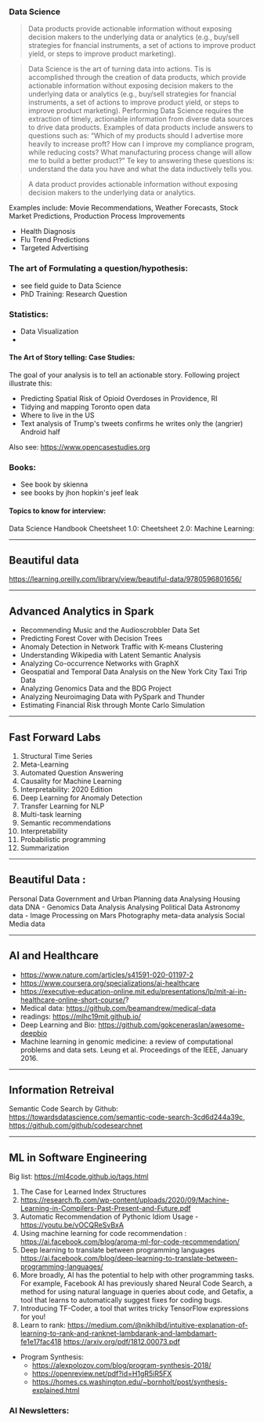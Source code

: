 ### Data Science

> Data products provide actionable information without exposing decision makers to the underlying data or analytics (e.g., buy/sell strategies for fnancial instruments, a set of actions to improve product yield, or steps to improve product marketing).

 > Data Science is the art of turning data into actions. Tis is accomplished through the creation of data products, which provide actionable information without exposing decision makers to the underlying data or analytics (e.g., buy/sell strategies for fnancial instruments, a set of actions to improve product yield, or steps to improve product marketing). Performing Data Science requires the extraction of timely, actionable information from diverse data sources to drive data products. Examples of data products include answers to questions such as: “Which of my products should I advertise more heavily to increase proft? How can I improve my compliance program, while reducing costs? What manufacturing process change will allow me to build a better product?” Te key to answering these questions is: understand the data you have and what the data inductively tells you.

> A data product provides actionable information without exposing decision makers to the underlying data or analytics. 


Examples include: Movie Recommendations, Weather Forecasts, Stock Market Predictions, Production Process Improvements 
- Health Diagnosis
- Flu Trend Predictions 
- Targeted Advertising 

### The art of Formulating a  question/hypothesis: 

- see field guide to Data Science 
- PhD Training: Research Question 

### Statistics: 
 
- Data Visualization 
-  
 
#### The Art of Story telling: Case Studies: 

The goal of your analysis is to tell an actionable story. Following project illustrate this:

- Predicting Spatial Risk of Opioid Overdoses in Providence, RI
- Tidying and mapping Toronto open data
- Where to live in the US
- Text analysis of Trump's tweets confirms he writes only the (angrier) Android half

Also see: https://www.opencasestudies.org

### Books: 

- See book by skienna 
- see books by jhon hopkin's jeef leak

#### Topics to know for interview: 

Data Science Handbook 
Cheetsheet 1.0:
Cheetsheet 2.0:
Machine Learning: 

----------------------------------
Beautiful data
----------------------------------
https://learning.oreilly.com/library/view/beautiful-data/9780596801656/ 


----------------------------------
Advanced Analytics in Spark
----------------------------------


- Recommending Music and the Audioscrobbler Data Set
- Predicting Forest Cover with Decision Trees
- Anomaly Detection in Network Traffic with K-means Clustering
- Understanding Wikipedia with Latent Semantic Analysis
- Analyzing Co-occurrence Networks with GraphX
- Geospatial and Temporal Data Analysis on the New York City Taxi Trip Data
- Analyzing Genomics Data and the BDG Project
- Analyzing Neuroimaging Data with PySpark and Thunder
- Estimating Financial Risk through Monte Carlo Simulation



----------------------------------
Fast Forward Labs
----------------------------------


1. Structural Time Series
2. Meta-Learning
3. Automated Question Answering
4. Causality for Machine Learning
5. Interpretability: 2020 Edition
6. Deep Learning for Anomaly Detection
7. Transfer Learning for NLP
8. Multi-task learning
9. Semantic recommendations
10. Interpretability
11. Probabilistic programming
12. Summarization


----------------------------------
Beautiful Data : 
----------------------------------

Personal Data 
Government and Urban Planning data 
Analysing Housing data 
DNA - Genomics Data Analysis 
Analysing Political Data 
Astronomy data - Image Processing on Mars 
Photography meta-data analysis 
Social Media data


---------------------------------------
AI and Healthcare
---------------------------------------

- https://www.nature.com/articles/s41591-020-01197-2
- https://www.coursera.org/specializations/ai-healthcare
- https://executive-education-online.mit.edu/presentations/lp/mit-ai-in-healthcare-online-short-course/? 
- Medical data: https://github.com/beamandrew/medical-data
- readings: https://mlhc19mit.github.io/
- Deep Learning and Bio: https://github.com/gokceneraslan/awesome-deepbio 
- Machine learning in genomic medicine: a review of computational problems and data sets. Leung et al. Proceedings of the IEEE, January 2016.

----------------------------------
Information Retreival
----------------------------------

Semantic Code Search by Github: https://towardsdatascience.com/semantic-code-search-3cd6d244a39c, https://github.com/github/codesearchnet


---------------------------------------
ML in Software Engineering 
---------------------------------------

Big list: https://ml4code.github.io/tags.html

1. The Case for Learned Index Structures 
2. https://research.fb.com/wp-content/uploads/2020/09/Machine-Learning-in-Compilers-Past-Present-and-Future.pdf
4. Automatic Recommendation of Pythonic Idiom Usage - https://youtu.be/vOCQReSvBxA
5. Using machine learning for code recommendation : https://ai.facebook.com/blog/aroma-ml-for-code-recommendation/
6. Deep learning to translate between programming languages https://ai.facebook.com/blog/deep-learning-to-translate-between-programming-languages/
7. More broadly, AI has the potential to help with other programming tasks. 
For example, Facebook AI has previously shared Neural Code Search, a method for using natural language in queries about code, and Getafix, 
a tool that learns to automatically suggest fixes for coding bugs. 
8. Introducing TF-Coder, a tool that writes tricky TensorFlow expressions for you!
9. Learn to rank: https://medium.com/@nikhilbd/intuitive-explanation-of-learning-to-rank-and-ranknet-lambdarank-and-lambdamart-fe1e17fac418
https://arxiv.org/pdf/1812.00073.pdf



- Program Synthesis: 
    - https://alexpolozov.com/blog/program-synthesis-2018/
    - https://openreview.net/pdf?id=H1gR5iR5FX
    - https://homes.cs.washington.edu/~bornholt/post/synthesis-explained.html



### AI Newsletters: 

